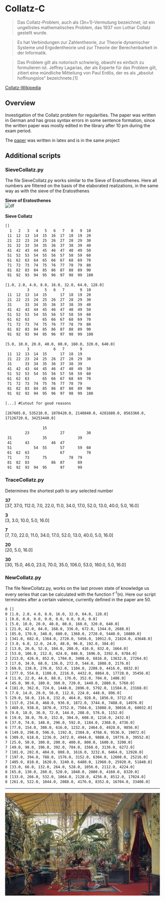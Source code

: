 # Collatz-C
> Das Collatz-Problem, auch als (3n+1)-Vermutung bezeichnet, ist ein ungelöstes mathematisches Problem, das 1937 von Lothar Collatz gestellt wurde. 

> Es hat Verbindungen zur Zahlentheorie, zur Theorie dynamischer Systeme und Ergodentheorie und zur Theorie der Berechenbarkeit in der Informatik.

> Das Problem gilt als notorisch schwierig, obwohl es einfach zu formulieren ist. Jeffrey Lagarias, der als Experte für das Problem gilt, zitiert eine mündliche Mitteilung von Paul Erdős, der es als „absolut hoffnungslos“ bezeichnete.[1] 

[Collatz-Wikipedia](https://de.wikipedia.org/wiki/Collatz-Problem)

## Overview

Investigation of the Collatz problem for regularities. The paper was written in German and has gross syntax errors in some sentence formation, since the written paper was mostly edited in the library after 10 pm during the exam period.

The [paper](qwertz.pdf) was written in latex and is in the same project

## Additional scripts

### SieveCollatz.py

The file SieveCollatz.py works similar to the Sieve of Eratosthenes.
Here all numbers are filtered on the basis of the elaborated realizations, in the same way as with the sieve of the Eratosthenes


<b>Sieve of Eratosthenes</b><br>
![df](https://upload.wikimedia.org/wikipedia/commons/5/5e/Animation_Sieb_des_Eratosthenes_%C3%9Cberarbeitet.gif)
<br><br>
<b>Sieve Collatz</b><br>

```
[]
  1   2   3   4   5   6   7   8   9  10 
 11  12  13  14  15  16  17  18  19  20 
 21  22  23  24  25  26  27  28  29  30 
 31  32  33  34  35  36  37  38  39  40 
 41  42  43  44  45  46  47  48  49  50 
 51  52  53  54  55  56  57  58  59  60 
 61  62  63  64  65  66  67  68  69  70 
 71  72  73  74  75  76  77  78  79  80 
 81  82  83  84  85  86  87  88  89  90 
 91  92  93  94  95  96  97  98  99  100 

[1.0, 2.0, 4.0, 8.0, 16.0, 32.0, 64.0, 128.0]
          3       5   6   7       9  10 
 11  12  13  14  15      17  18  19  20 
 21  22  23  24  25  26  27  28  29  30 
 31      33  34  35  36  37  38  39  40 
 41  42  43  44  45  46  47  48  49  50 
 51  52  53  54  55  56  57  58  59  60 
 61  62  63      65  66  67  68  69  70 
 71  72  73  74  75  76  77  78  79  80 
 81  82  83  84  85  86  87  88  89  90 
 91  92  93  94  95  96  97  98  99  100 

[5.0, 10.0, 20.0, 40.0, 80.0, 160.0, 320.0, 640.0]
          3           6   7       9     
 11  12  13  14  15      17  18  19     
 21  22  23  24  25  26  27  28  29  30 
 31      33  34  35  36  37  38  39     
 41  42  43  44  45  46  47  48  49  50 
 51  52  53  54  55  56  57  58  59  60 
 61  62  63      65  66  67  68  69  70 
 71  72  73  74  75  76  77  78  79     
 81  82  83  84  85  86  87  88  89  90 
 91  92  93  94  95  96  97  98  99  100 

[...] #Cutout for good reasons

[267605.0, 535210.0, 1070420.0, 2140840.0, 4281680.0, 8563360.0, 17126720.0, 34253440.0]
                                        
                 15                     
         23              27          30 
 31              35              39     
 41      43          46  47             
 51          54  55      57      59  60 
 61  62  63              67          70 
 71      73      75          78  79     
 81  82  83          86  87      89     
 91  92  93  94  95      97      99     

```

### TraceCollatz.py

Determines the shortest path to any selected number 

<b>37</b><br>
[37, 37.0, 112.0, 7.0, 22.0, 11.0, 34.0, 17.0, 52.0, 13.0, 40.0, 5.0, 16.0]<br>

<b>3</b><br>
[3, 3.0, 10.0, 5.0, 16.0]<br>

<b>7</b><br>
[7, 7.0, 22.0, 11.0, 34.0, 17.0, 52.0, 13.0, 40.0, 5.0, 16.0]<br>

<b>20</b><br>
[20, 5.0, 16.0]<br>

<b>30</b><br>
[30, 15.0, 46.0, 23.0, 70.0, 35.0, 106.0, 53.0, 160.0, 5.0, 16.0]<br>

### NewCollatz.py

The file NewCollatz.py, works on the last proven state of knowledge us every series that can be calculated with the function f<sup>-1</sup>(n). Here our script terminates after a certain valence, currently defined in the paper are 50.

```
0 []
0 [1.0, 2.0, 4.0, 8.0, 16.0, 32.0, 64.0, 128.0]
1 [0.0, 0.0, 0.0, 0.0, 0.0, 0.0, 0.0, 0.0]
1 [5.0, 10.0, 20.0, 40.0, 80.0, 160.0, 320.0, 640.0]
1 [21.0, 42.0, 84.0, 168.0, 336.0, 672.0, 1344.0, 2688.0]
1 [85.0, 170.0, 340.0, 680.0, 1360.0, 2720.0, 5440.0, 10880.0]
1 [341.0, 682.0, 1364.0, 2728.0, 5456.0, 10912.0, 21824.0, 43648.0]
2 [3.0, 6.0, 12.0, 24.0, 48.0, 96.0, 192.0, 384.0]
2 [13.0, 26.0, 52.0, 104.0, 208.0, 416.0, 832.0, 1664.0]
2 [53.0, 106.0, 212.0, 424.0, 848.0, 1696.0, 3392.0, 6784.0]
2 [213.0, 426.0, 852.0, 1704.0, 3408.0, 6816.0, 13632.0, 27264.0]
3 [17.0, 34.0, 68.0, 136.0, 272.0, 544.0, 1088.0, 2176.0]
3 [69.0, 138.0, 276.0, 552.0, 1104.0, 2208.0, 4416.0, 8832.0]
3 [277.0, 554.0, 1108.0, 2216.0, 4432.0, 8864.0, 17728.0, 35456.0]
4 [11.0, 22.0, 44.0, 88.0, 176.0, 352.0, 704.0, 1408.0]
4 [45.0, 90.0, 180.0, 360.0, 720.0, 1440.0, 2880.0, 5760.0]
4 [181.0, 362.0, 724.0, 1448.0, 2896.0, 5792.0, 11584.0, 23168.0]
5 [7.0, 14.0, 28.0, 56.0, 112.0, 224.0, 448.0, 896.0]
5 [29.0, 58.0, 116.0, 232.0, 464.0, 928.0, 1856.0, 3712.0]
5 [117.0, 234.0, 468.0, 936.0, 1872.0, 3744.0, 7488.0, 14976.0]
5 [469.0, 938.0, 1876.0, 3752.0, 7504.0, 15008.0, 30016.0, 60032.0]
6 [9.0, 18.0, 36.0, 72.0, 144.0, 288.0, 576.0, 1152.0]
6 [19.0, 38.0, 76.0, 152.0, 304.0, 608.0, 1216.0, 2432.0]
6 [37.0, 74.0, 148.0, 296.0, 592.0, 1184.0, 2368.0, 4736.0]
6 [77.0, 154.0, 308.0, 616.0, 1232.0, 2464.0, 4928.0, 9856.0]
6 [149.0, 298.0, 596.0, 1192.0, 2384.0, 4768.0, 9536.0, 19072.0]
6 [309.0, 618.0, 1236.0, 2472.0, 4944.0, 9888.0, 19776.0, 39552.0]
7 [25.0, 50.0, 100.0, 200.0, 400.0, 800.0, 1600.0, 3200.0]
7 [49.0, 98.0, 196.0, 392.0, 784.0, 1568.0, 3136.0, 6272.0]
7 [101.0, 202.0, 404.0, 808.0, 1616.0, 3232.0, 6464.0, 12928.0]
7 [197.0, 394.0, 788.0, 1576.0, 3152.0, 6304.0, 12608.0, 25216.0]
7 [405.0, 810.0, 1620.0, 3240.0, 6480.0, 12960.0, 25920.0, 51840.0]
8 [33.0, 66.0, 132.0, 264.0, 528.0, 1056.0, 2112.0, 4224.0]
8 [65.0, 130.0, 260.0, 520.0, 1040.0, 2080.0, 4160.0, 8320.0]
8 [133.0, 266.0, 532.0, 1064.0, 2128.0, 4256.0, 8512.0, 17024.0]
8 [261.0, 522.0, 1044.0, 2088.0, 4176.0, 8352.0, 16704.0, 33408.0]
```

---
![Image](CharlesGiraud.jpg)
